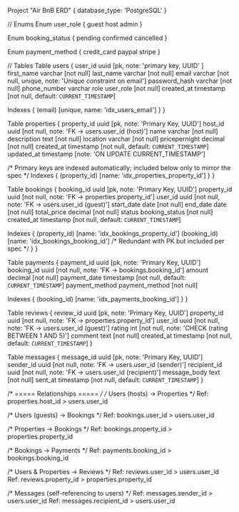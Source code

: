 Project "Air BnB ERD" {
    database_type: 'PostgreSQL' 
}

// Enums
Enum user_role {
  guest
  host
  admin
}

Enum booking_status {
  pending
  confirmed
  cancelled
}

Enum payment_method {
  credit_card
  paypal
  stripe
}

// Tables
Table users {
  user_id  uuid [pk, note: 'primary key, UUID' ]
  first_name varchar [not null]
  last_name varchar [not null]
  email varchar [not null, unique, note: 'Unique constraint on email']
  password_hash  varchar    [not null]
  phone_number   varchar
  role           user_role  [not null]
  created_at     timestamp  [not null, default: `CURRENT_TIMESTAMP`]

   Indexes {
    (email) [unique, name: 'idx_users_email']
  }
}

Table properties {
  property_id    uuid       [pk, note: 'Primary Key, UUID']
  host_id        uuid       [not null, note: 'FK -> users.user_id (host)']
  name           varchar    [not null]
  description    text       [not null]
  location       varchar    [not null]
  pricepernight  decimal    [not null]
  created_at     timestamp  [not null, default: `CURRENT_TIMESTAMP`]
  updated_at     timestamp  [note: 'ON UPDATE CURRENT_TIMESTAMP']

  /* Primary keys are indexed automatically; included below only to mirror the spec */
  Indexes {
    (property_id) [name: 'idx_properties_property_id']
  }
}

Table bookings {
  booking_id   uuid           [pk, note: 'Primary Key, UUID']
  property_id  uuid           [not null, note: 'FK -> properties.property_id']
  user_id      uuid           [not null, note: 'FK -> users.user_id (guest)']
  start_date   date           [not null]
  end_date     date           [not null]
  total_price  decimal        [not null]
  status       booking_status [not null]
  created_at   timestamp      [not null, default: `CURRENT_TIMESTAMP`]

  Indexes {
    (property_id) [name: 'idx_bookings_property_id']
    (booking_id)  [name: 'idx_bookings_booking_id']  /* Redundant with PK but included per spec */
  }
}

Table payments {
  payment_id     uuid            [pk, note: 'Primary Key, UUID']
  booking_id     uuid            [not null, note: 'FK -> bookings.booking_id']
  amount         decimal         [not null]
  payment_date   timestamp       [not null, default: `CURRENT_TIMESTAMP`]
  payment_method payment_method  [not null]

  Indexes {
    (booking_id) [name: 'idx_payments_booking_id']
  }
}

Table reviews {
  review_id   uuid      [pk, note: 'Primary Key, UUID']
  property_id uuid      [not null, note: 'FK -> properties.property_id']
  user_id     uuid      [not null, note: 'FK -> users.user_id (guest)']
  rating      int       [not null, note: 'CHECK (rating BETWEEN 1 AND 5)']
  comment     text      [not null]
  created_at  timestamp [not null, default: `CURRENT_TIMESTAMP`]
}

Table messages {
  message_id   uuid      [pk, note: 'Primary Key, UUID']
  sender_id    uuid      [not null, note: 'FK -> users.user_id (sender)']
  recipient_id uuid      [not null, note: 'FK -> users.user_id (recipient)']
  message_body text      [not null]
  sent_at      timestamp [not null, default: `CURRENT_TIMESTAMP`]
}

/* ===== Relationships ===== */
/* Users (hosts) -> Properties */
Ref: properties.host_id > users.user_id

/* Users (guests) -> Bookings */
Ref: bookings.user_id > users.user_id

/* Properties -> Bookings */
Ref: bookings.property_id > properties.property_id

/* Bookings -> Payments */
Ref: payments.booking_id > bookings.booking_id

/* Users & Properties -> Reviews */
Ref: reviews.user_id > users.user_id
Ref: reviews.property_id > properties.property_id

/* Messages (self-referencing to users) */
Ref: messages.sender_id > users.user_id
Ref: messages.recipient_id > users.user_id
